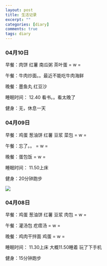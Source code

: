 ```yaml
---
layout: post
title: 生活记录
excerpt: ""
categories: [diary]
comments: true
tags: diary
---
```


### 04月10日

早餐：肉饼 红薯 南瓜粥 茶叶蛋 = w = 

午餐：牛肉炒面。。最近不能吃牛肉海鲜

晚餐：墨鱼丸 红豆沙

睡眠时间： 12.40 看书。。看太晚了

健身：无，休息一天

### 04月09日

早餐：鸡蛋 葱油饼 红薯 豆浆 菜包 = w = 

午餐：忘了。。 = w =

晚餐：蛋包饭 = w = 

睡眠时间： 11.50上床

健身：20分钟跑步 

![](http://codytang.cn/pictures/sports/20180410094603.jpg)

### 04月08日

早餐：鸡蛋 葱油饼 红薯 豆浆 肉包 = w = 

午餐：灌汤包 疙瘩汤 = w =

晚餐：鸡肉干拌面 鸡蛋 = w = 

睡眠时间： 11.30上床 大概11.50睡着 玩了下手机

健身：15分钟跑步 

